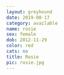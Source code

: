 ```yaml
---
layout: greyhound
date: 2019-08-17
category: available
name: rosie
sex: female
dob: 2012-11-29
color: red
cats: no
title: Rosie
pic: rosie.jpg
---
```


